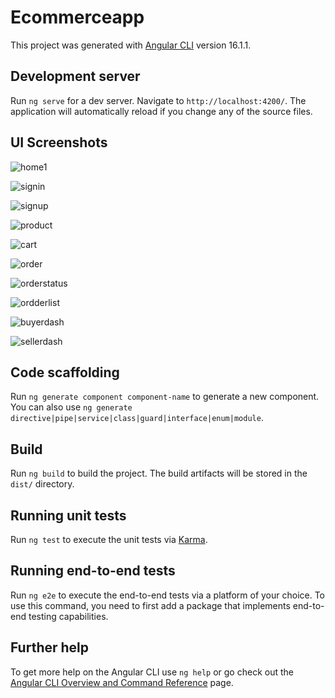 # Ecommerceapp

This project was generated with [Angular CLI](https://github.com/angular/angular-cli) version 16.1.1.

## Development server

Run `ng serve` for a dev server. Navigate to `http://localhost:4200/`. The application will automatically reload if you change any of the source files.
## UI Screenshots

![home1](https://github.com/Ayush2233/EcommerceFrontend/assets/91687009/8373a211-d536-41de-872a-fc9f11857eee)

![signin](https://github.com/Ayush2233/EcommerceFrontend/assets/91687009/5d04c53e-09b2-4cac-b4b1-250a2eb876b0)

![signup](https://github.com/Ayush2233/EcommerceFrontend/assets/91687009/7e9e0dc6-7545-451f-b6aa-f1bed73d12b1)

![product](https://github.com/Ayush2233/EcommerceFrontend/assets/91687009/d79bfc31-3524-4ffd-a4fa-7c5b9c1609ea)

![cart](https://github.com/Ayush2233/EcommerceFrontend/assets/91687009/0e411def-711b-4f37-a172-4dbbabe42d21)

![order](https://github.com/Ayush2233/EcommerceFrontend/assets/91687009/97526588-05b2-4119-9e15-653e5766e049)

![orderstatus](https://github.com/Ayush2233/EcommerceFrontend/assets/91687009/4edc6a8e-924a-4147-abf6-b0734a7e1a0a)

![ordderlist](https://github.com/Ayush2233/EcommerceFrontend/assets/91687009/83be3c81-58ec-4a60-b5ed-37b13a968ae5)

![buyerdash](https://github.com/Ayush2233/EcommerceFrontend/assets/91687009/1afb0e87-e7ca-4977-a90c-7093220a0643)

![sellerdash](https://github.com/Ayush2233/EcommerceFrontend/assets/91687009/f07f48dd-2bf8-428b-8fb2-4763e8d8fd4d)


## Code scaffolding

Run `ng generate component component-name` to generate a new component. You can also use `ng generate directive|pipe|service|class|guard|interface|enum|module`.











## Build

Run `ng build` to build the project. The build artifacts will be stored in the `dist/` directory.

## Running unit tests

Run `ng test` to execute the unit tests via [Karma](https://karma-runner.github.io).

## Running end-to-end tests

Run `ng e2e` to execute the end-to-end tests via a platform of your choice. To use this command, you need to first add a package that implements end-to-end testing capabilities.

## Further help

To get more help on the Angular CLI use `ng help` or go check out the [Angular CLI Overview and Command Reference](https://angular.io/cli) page.
